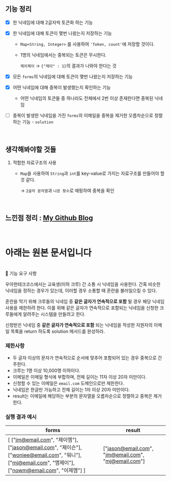 ## 기능 정리

- [x] 한 닉네임에 대해 2글자씩 토큰화 하는 기능

- [x] 한 닉네임에 대해 토큰이 몇번 나왔는지 저장하는 기능

  - `Map<String, Integer>` 를 사용하여 `'Token, count'`에 저장할 것이다.

  - 1명의 닉네임에서는 중복되는 토큰은 무시한다.

    `제이제이` → `{"제이" : 1}`의 결과가 나와야 한다는 것 

- [x] 모든 `forms`의 닉네임에 대해 토큰이 몇번 나왔는지 저장하는 기능

- [x] 어떤 닉네임에 대해 중복이 발생했는지 확인하는 기능

  - 어떤 닉네임의 토큰들 중 하나라도 전체에서 2번 이상 존재한다면 중복된 닉네임

- [ ] 중복이 발생한 닉네임을 가진 `forms`의 이메일을 중복을 제거한 오름차순으로 정렬하는 기능 - `solution`

<br>

## 생각해봐야할 것들

1. 적합한 자료구조의 사용

   - `Map`을 사용하여 `String`과 `int`를 key-value로 가지는 자료구조를 만들어야 할 것 같다.

     → `2글자 문자열`과 `나온 횟수`로 매핑하여 중복을 확인

<br>

## 느낀점 정리 : [My Github Blog](https://xi-jjun.github.io/2022-10-26/wootecoBackendFirstWeek)

<br>

# 아래는 원본 문서입니다

<br>🚀 기능 요구 사항

우아한테크코스에서는 교육생(이하 크루) 간 소통 시 닉네임을 사용한다. 간혹 비슷한 닉네임을 정하는 경우가 있는데, 이러할 경우 소통할 때 혼란을 불러일으킬 수 있다.

혼란을 막기 위해 크루들의 닉네임 중 **같은 글자가 연속적으로 포함** 될 경우 해당 닉네임 사용을 제한하려 한다. 이를 위해 같은 글자가 연속적으로 포함되는 닉네임을 신청한 크루들에게 알려주는 시스템을 만들려고 한다.


신청받은 닉네임 중 **같은 글자가 연속적으로 포함** 되는 닉네임을 작성한 지원자의 이메일 목록을 return 하도록 solution 메서드를 완성하라.

### 제한사항

- 두 글자 이상의 문자가 연속적으로 순서에 맞추어 포함되어 있는 경우 중복으로 간주한다.
- 크루는 1명 이상 10,000명 이하이다.
- 이메일은 이메일 형식에 부합하며, 전체 길이는 11자 이상 20자 미만이다.
- 신청할 수 있는 이메일은 `email.com` 도메인으로만 제한한다.
- 닉네임은 한글만 가능하고 전체 길이는 1자 이상 20자 미만이다.
- result는 이메일에 해당하는 부분의 문자열을 오름차순으로 정렬하고 중복은 제거한다.

### 실행 결과 예시

| forms | result |
| --- | --- |
| [ ["jm@email.com", "제이엠"], ["jason@email.com", "제이슨"], ["woniee@email.com", "워니"], ["mj@email.com", "엠제이"], ["nowm@email.com", "이제엠"] ] | ["jason@email.com", "jm@email.com", "mj@email.com"] |
